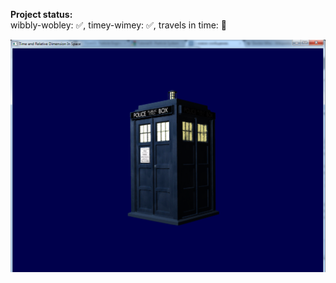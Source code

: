 **Project status:**<br>
wibbly-wobley: ✅, timey-wimey: ✅, travels in time: 🔴

![screenshot](https://github.com/colorfulfool/OpenTARDIS/raw/master/screenshot.png)
